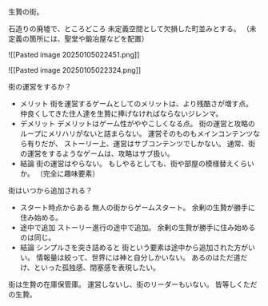 生贄の街。

石造りの廃墟で、ところどころ
未定義空間として欠損した町並みとする。
（未定義の箇所には、聖堂や鍛冶屋などを配置）

![[Pasted image 20250105022451.png]]

![[Pasted image 20250105022324.png]]

街の運営をするか？

- メリット
	街を運営するゲームとしてのメリットは、より残酷さが増す点。
	仲良くしてきた住人達を生贄に捧げなければならないジレンマ。
- デメリット
	デメリットはゲーム性がややこしくなる点。
	街の運営と攻略のループにメリハリがないと詰まらない。
	運営そのものもメインコンテンツなら有りだが、
	ストーリー上、運営はサブコンテンツでしかない。
	通常、街の運営をするようなゲームは、攻略はサブ扱い。
- 結論
	街の運営はやらない。
	もしやるとしても、街や部屋の模様替えくらいか。
	（完全に趣味要素）

街はいつから追加される？

- スタート時点からある
	無人の街からゲームスタート。
	余剰の生贄が勝手に住み始める。
- 途中で追加
	ストーリー進行の途中で追加。
	余剰の生贄が勝手に住み始めるのは同じ。
- 結論
	シンプルさを突き詰めると
	街という要素は途中から追加された方がいい。
	情報量は絞って、世界には神と自分しかいない。
	あるのはただ道だけ、といった孤独感、閉塞感を表現したい。

街は生贄の在庫保管庫。
運営しないし、街のリーダーもいない。
皆等しくただの生贄。


